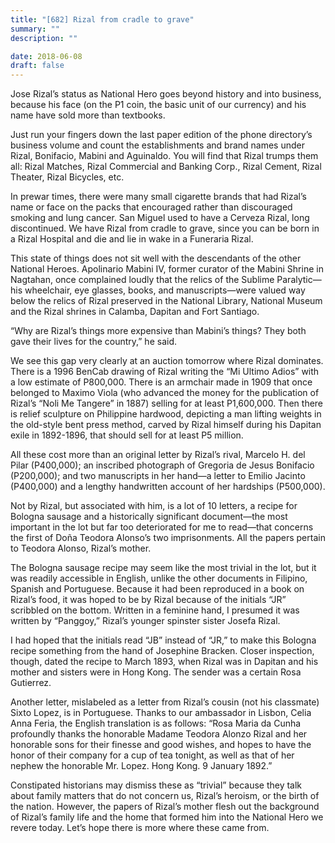 ```yaml
---
title: "[682] Rizal from cradle to grave"
summary: ""
description: ""

date: 2018-06-08
draft: false
---
```


Jose Rizal’s status as National Hero goes beyond history and into business, because his face (on the P1 coin, the basic unit of our currency) and his name have sold more than textbooks.

Just run your fingers down the last paper edition of the phone directory’s business volume and count the establishments and brand names under Rizal, Bonifacio, Mabini and Aguinaldo. You will find that Rizal trumps them all: Rizal Matches, Rizal Commercial and Banking Corp., Rizal Cement, Rizal Theater, Rizal Bicycles, etc.

In prewar times, there were many small cigarette brands that had Rizal’s name or face on the packs that encouraged rather than discouraged smoking and lung cancer. San Miguel used to have a Cerveza Rizal, long discontinued. We have Rizal from cradle to grave, since you can be born in a Rizal Hospital and die and lie in wake in a Funeraria Rizal.

This state of things does not sit well with the descendants of the other National Heroes. Apolinario Mabini IV, former curator of the Mabini Shrine in Nagtahan, once complained loudly that the relics of the Sublime Paralytic—his wheelchair, eye glasses, books, and manuscripts—were valued way below the relics of Rizal preserved in the National Library, National Museum and the Rizal shrines in Calamba, Dapitan and Fort Santiago.

“Why are Rizal’s things more expensive than Mabini’s things? They both gave their lives for the country,” he said.

We see this gap very clearly at an auction tomorrow where Rizal dominates. There is a 1996 BenCab drawing of Rizal writing the “Mi Ultimo Adios” with a low estimate of P800,000. There is an armchair made in 1909 that once belonged to Maximo Viola (who advanced the money for the publication of Rizal’s “Noli Me Tangere” in 1887) selling for at least P1,600,000. Then there is relief sculpture on Philippine hardwood, depicting a man lifting weights in the old-style bent press method, carved by Rizal himself during his Dapitan exile in 1892-1896, that should sell for at least P5 million.

All these cost more than an original letter by Rizal’s rival, Marcelo H. del Pilar (P400,000); an inscribed photograph of Gregoria de Jesus Bonifacio  (P200,000); and two manuscripts in her hand—a letter to Emilio Jacinto (P400,000) and a lengthy handwritten account of her hardships (P500,000).

Not by Rizal, but associated with him, is a lot of 10 letters, a recipe for Bologna sausage and a historically significant document—the most important in the lot but far too deteriorated for me to read—that concerns the first of Doña Teodora Alonso’s two imprisonments. All the papers pertain to Teodora Alonso, Rizal’s mother.

The Bologna sausage recipe may seem like the most trivial in the lot, but it was readily accessible in English, unlike the other documents in Filipino, Spanish and Portuguese. Because it had been reproduced in a book on Rizal’s food, it was hoped to be by Rizal because of the initials “JR” scribbled on the bottom. Written in a feminine hand, I presumed it was written by “Panggoy,” Rizal’s younger spinster sister Josefa Rizal.

I had hoped that the initials read “JB” instead of “JR,” to make this Bologna recipe something from the hand of Josephine Bracken. Closer inspection, though, dated the recipe to March 1893, when Rizal was in Dapitan and his mother and sisters were in Hong Kong. The sender was a certain Rosa Gutierrez.

Another letter, mislabeled as a letter from Rizal’s cousin (not his classmate) Sixto Lopez, is in Portuguese. Thanks to our ambassador in Lisbon, Celia Anna Feria, the English translation is as follows: “Rosa Maria da Cunha profoundly thanks the honorable Madame Teodora Alonzo Rizal and her honorable sons for their finesse and good wishes, and hopes to have the honor of their company for a cup of tea tonight, as well as that of her nephew the honorable Mr. Lopez. Hong Kong. 9 January 1892.”

Constipated historians may dismiss these as “trivial” because they talk about family matters that do not concern us, Rizal’s heroism, or the birth of the nation. However, the papers of Rizal’s mother flesh out the background of Rizal’s family life and the home that formed him into the National Hero we revere today. Let’s hope there is more where these came from.
